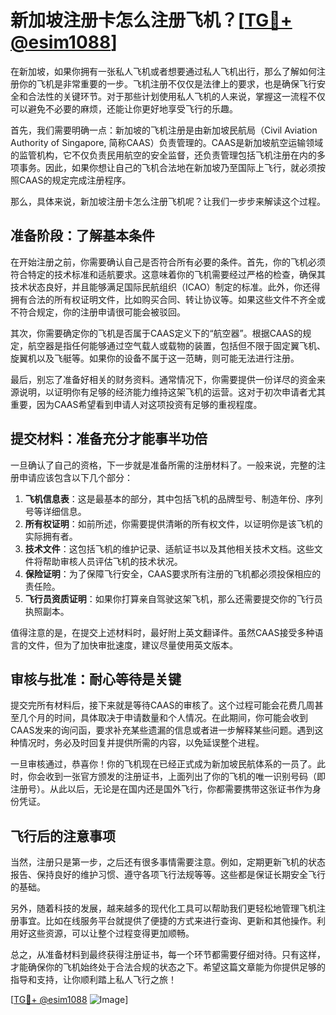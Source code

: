 # 新加坡注册卡怎么注册飞机？[[TG💪+ @esim1088](https://t.me/s/esim1088)]

在新加坡，如果你拥有一张私人飞机或者想要通过私人飞机出行，那么了解如何注册你的飞机是非常重要的一步。飞机注册不仅仅是法律上的要求，也是确保飞行安全和合法性的关键环节。对于那些计划使用私人飞机的人来说，掌握这一流程不仅可以避免不必要的麻烦，还能让你更好地享受飞行的乐趣。

首先，我们需要明确一点：新加坡的飞机注册是由新加坡民航局（Civil Aviation Authority of Singapore, 简称CAAS）负责管理的。CAAS是新加坡航空运输领域的监管机构，它不仅负责民用航空的安全监督，还负责管理包括飞机注册在内的多项事务。因此，如果你想让自己的飞机合法地在新加坡乃至国际上飞行，就必须按照CAAS的规定完成注册程序。

那么，具体来说，新加坡注册卡怎么注册飞机呢？让我们一步步来解读这个过程。

## 准备阶段：了解基本条件

在开始注册之前，你需要确认自己是否符合所有必要的条件。首先，你的飞机必须符合特定的技术标准和适航要求。这意味着你的飞机需要经过严格的检查，确保其技术状态良好，并且能够满足国际民航组织（ICAO）制定的标准。此外，你还得拥有合法的所有权证明文件，比如购买合同、转让协议等。如果这些文件不齐全或不符合规定，你的注册申请很可能会被驳回。

其次，你需要确定你的飞机是否属于CAAS定义下的“航空器”。根据CAAS的规定，航空器是指任何能够通过空气载人或载物的装置，包括但不限于固定翼飞机、旋翼机以及飞艇等。如果你的设备不属于这一范畴，则可能无法进行注册。

最后，别忘了准备好相关的财务资料。通常情况下，你需要提供一份详尽的资金来源说明，以证明你有足够的经济能力维持这架飞机的运营。这对于初次申请者尤其重要，因为CAAS希望看到申请人对这项投资有足够的重视程度。

## 提交材料：准备充分才能事半功倍

一旦确认了自己的资格，下一步就是准备所需的注册材料了。一般来说，完整的注册申请应该包含以下几个部分：

1. **飞机信息表**：这是最基本的部分，其中包括飞机的品牌型号、制造年份、序列号等详细信息。
2. **所有权证明**：如前所述，你需要提供清晰的所有权文件，以证明你是该飞机的实际拥有者。
3. **技术文件**：这包括飞机的维护记录、适航证书以及其他相关技术文档。这些文件将帮助审核人员评估飞机的技术状况。
4. **保险证明**：为了保障飞行安全，CAAS要求所有注册的飞机都必须投保相应的责任险。
5. **飞行员资质证明**：如果你打算亲自驾驶这架飞机，那么还需要提交你的飞行员执照副本。

值得注意的是，在提交上述材料时，最好附上英文翻译件。虽然CAAS接受多种语言的文件，但为了加快审批速度，建议尽量使用英文版本。

## 审核与批准：耐心等待是关键

提交完所有材料后，接下来就是等待CAAS的审核了。这个过程可能会花费几周甚至几个月的时间，具体取决于申请数量和个人情况。在此期间，你可能会收到CAAS发来的询问函，要求补充某些遗漏的信息或者进一步解释某些问题。遇到这种情况时，务必及时回复并提供所需的内容，以免延误整个进程。

一旦审核通过，恭喜你！你的飞机现在已经正式成为新加坡民航体系的一员了。此时，你会收到一张官方颁发的注册证书，上面列出了你的飞机的唯一识别号码（即注册号）。从此以后，无论是在国内还是国外飞行，你都需要携带这张证书作为身份凭证。

## 飞行后的注意事项

当然，注册只是第一步，之后还有很多事情需要注意。例如，定期更新飞机的状态报告、保持良好的维护习惯、遵守各项飞行法规等等。这些都是保证长期安全飞行的基础。

另外，随着科技的发展，越来越多的现代化工具可以帮助我们更轻松地管理飞机注册事宜。比如在线服务平台就提供了便捷的方式来进行查询、更新和其他操作。利用好这些资源，可以让整个过程变得更加顺畅。

总之，从准备材料到最终获得注册证书，每一个环节都需要仔细对待。只有这样，才能确保你的飞机始终处于合法合规的状态之下。希望这篇文章能为你提供足够的指导和支持，让你顺利踏上私人飞行之旅！

[[TG💪+ @esim1088](https://t.me/s/esim1088) ![Image](https://i.postimg.cc/4NQfJmqS/Snipaste-2025-05-13-00-14-12.png)]